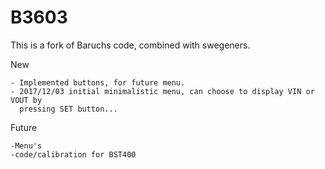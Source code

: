# B3603

This is a fork of Baruchs code, combined with swegeners.

New

	- Implemented buttons, for future menu.
	- 2017/12/03 initial minimalistic menu, can choose to display VIN or VOUT by
	  pressing SET button...


Future
	
	-Menu's
	-code/calibration for BST400


